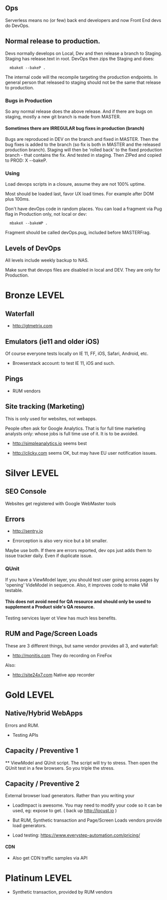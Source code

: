 ## Ops

Serverless means no (or few) back end developers and now Front End devs do DevOps. 

## Normal release to production.

Devs normally develops on Local, Dev and then release a branch to Staging. Staging has release.text in root.
DevOps then zips the Staging and does:

      mbakeX --bakeP .

The internal code will the recompile targeting the production endpoints. In general person that released to staging should not be the same that release to production.

### Bugs in Production

So any normal release does the above release.
And if there are bugs on staging, mostly a new git branch is made from MASTER.

#### Sometimes there are IRREGULAR bug fixes in production (branch) 

Bugs are reproduced in DEV on the branch and fixed in MASTER. Then the bug fixes is added to the branch (so fix is both in MASTER and the released production branch). Staging will then be 'rolled back' to the fixed production branch - that contains the fix. And tested in staging.
Then ZIPed and copied to PROD: X --bakeP.


### Using
Load devops scripts in a closure, assume they are not 100% uptime.

Most should be loaded last, favor UX load times. For example after DOM plus 100ms.

Don't have devOps code in random places. 
 You can load a fragment via Pug flag in Production only, not local or dev:
 
 ```
   mbakeX --bakeWP .
 ```
 Fragment should be called devOps.pug, included before MASTERFrag.

## Levels of DevOps

All levels include weekly backup to NAS.

Make sure that devops files are disabled in local and DEV. They are only for Production. 

# Bronze LEVEL


## Waterfall

- http://gtmetrix.com


## Emulators (ie11 and older iOS)

Of course everyone tests locally on IE 11, FF, iOS, Safari, Android, etc.

- Browserstack account: to test IE 11, iOS and such.


## Pings

- RUM vendors

## Site tracking (Marketing)

This is only used for websites, not webapps.

People often ask for Google Analytics. That is for full time marketing analysts only: whose jobs is full time use of it. 
It is to be avoided.

- http://simpleanalytics.io seems best

- http://clicky.com seems OK, but may have EU user notification issues.


# Silver LEVEL

## SEO Console

Websites get registered with Google WebMaster tools

## Errors

- http://sentry.io

- Errorception is also very nice but a bit smaller.

Maybe use both. If there are errors reported, dev ops just adds them to issue tracker daily. Even if duplicate issue.


### QUnit

If you have a ViewModel layer, you should test user going across pages by 'opening' VideModel in sequence. Also, it improves code to make VM testable.

#### This does not avoid need for QA resource and should only be used to supplement a Product side's QA resource.

Testing services layer ot View has much less benefits.


## RUM and Page/Screen Loads 

These are 3 different things, but same vendor provides all 3, and waterfall:

- http://monitis.com They do recording on FireFox

Also: 
- http://site24x7.com Native app recorder


# Gold LEVEL

##  Native/Hybrid WebApps

Errors and RUM.

- Testing APIs

## Capacity / Preventive 1

** ViewModel and QUnit script. The script will try to stress.
Then open the QUnit test in a few browsers. So you triple the stress.


## Capacity / Preventive 2

External browser load generators. Rather than you writing your 

- LoadImpact is awesome. You may need to modify your code so it can be used, eg: expose to get. ( back up http://locust.io )

- But RUM, Synthetic transaction and Page/Screen Loads vendors provide load generators.

- Load testing: https://www.everystep-automation.com/pricing/

#### CDN
- Also get CDN traffic samples via API


# Platinum LEVEL

- Synthetic transaction, provided by RUM vendors



